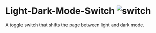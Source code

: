 # Light-Dark-Mode-Switch ![switch](https://github.com/Jishu15/Light-Dark-Mode-Switch/assets/105670310/b5533683-68df-463e-949c-944a1fa04155)
A toggle switch that shifts the page between light and dark mode.
